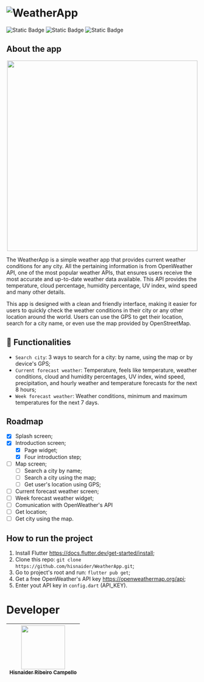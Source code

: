 # ![WeatherApp](https://github.com/hisnaider/WeatherApp/assets/13882534/042a984c-bf91-4a14-a44d-74f4a7702f8b)
![Static Badge](https://img.shields.io/badge/Flutter%20-%203.13.0-%20grey?style=for-the-badge&logo=flutter&logoColor=white&labelColor=%232968D0&color=grey)
![Static Badge](https://img.shields.io/badge/Dart%20-%203.2.0-%20grey?style=for-the-badge&logo=dart&logoColor=%232968D0&labelColor=white&color=grey)
![Static Badge](https://img.shields.io/badge/Status-%20under%20development%20-%20%23f59842?style=for-the-badge&labelColor=grey)



## About the app
<p align="center"><img src="https://github.com/hisnaider/WeatherApp/assets/13882534/db588015-3359-474c-a9a5-0fab149a9e5d" width="500"></P>

The WeatherApp is a simple weather app that provides current weather conditions for any city. All the pertaining information is from OpenWeather API, one of the most popular weather APIs, that ensures users receive the most accurate and up-to-date weather data available. This API provides the temperature, cloud percentage, humidity percentage, UV index, wind speed and many other details.

This app is designed with a clean and friendly interface, making it easier for users to quickly check the weather conditions in their city or any other location around the world. Users can use the GPS to get their location, search for a city name, or even use the map provided by OpenStreetMap.

## 🔨 Functionalities
- `Search city`: 3 ways to search for a city: by name, using the map or by device's GPS;
- `Current forecast weather`: Temperature, feels like temperature, weather conditions, cloud and humidity percentages, UV index, wind speed, precipitation, and hourly weather and temperature forecasts for the next 8 hours;
- `Week forecast weather`: Weather conditions, minimum and maximum temperatures for the next 7 days.

## Roadmap
- [X] Splash screen;
- [X] Introduction screen;
  - [X] Page widget;
  - [X] Four introduction step;
- [ ] Map screen;
  - [ ] Search a city by name;
  - [ ] Search a city using the map;
  - [ ] Get user's location using GPS;
- [ ] Current forecast weather screen;
- [ ] Week forecast weather widget;
- [ ] Comunication with OpenWeather's API
- [ ] Get location;
- [ ] Get city using the map.

## How to run the project
1. Install Flutter https://docs.flutter.dev/get-started/install;
2. Clone this repo: `git clone https://github.com/hisnaider/WeatherApp.git`;
4. Go to project's root and run: `flutter pub get`;
5. Get a free OpenWeather's API key https://openweathermap.org/api;
6. Enter yout API key in `config.dart` (API_KEY).

# Developer
| [<img loading="lazy" src="https://avatars.githubusercontent.com/u/13882534?v=4" width=115><br><sub>Hisnaider Ribeiro Campello</sub>](https://github.com/hisnaider) |
| :---: |
